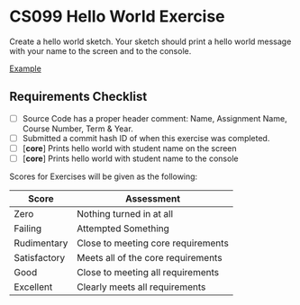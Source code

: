 
# CS099 Hello World Exercise

Create a hello world sketch.
Your sketch should print a hello world message with your name to the screen and to the console.

[Example](https://editor.p5js.org/rudy.castan/full/koxM_aqTx)

## Requirements Checklist

- [ ] Source Code has a proper header comment: Name, Assignment Name, Course Number, Term & Year.
- [ ] Submitted a commit hash ID of when this exercise was completed.
- [ ] [**core**] Prints hello world with student name on the screen
- [ ] [**core**] Prints hello world with student name to the console

Scores for Exercises will be given as the following:

Score        | Assessment
------------ | ----------
Zero         | Nothing turned in at all
Failing      | Attempted Something
Rudimentary  | Close to meeting core requirements
Satisfactory | Meets all of the core requirements
Good         | Close to meeting all requirements
Excellent    | Clearly meets all requirements


